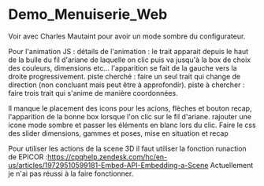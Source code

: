 # Demo_Menuiserie_Web
Voir avec Charles Mautaint pour avoir un mode sombre du configurateur.

Pour l'animation JS : 
    détails de l'animation : le trait apparait depuis le haut de la bulle du fil d'ariane de laquelle on clic puis va jusqu'à la box de choix des couleurs, dimensions etc...
                             l'apparition se fait de la gauche vers la droite progressivement.
    piste cherché : faire un seul trait qui change de direction (non concluant mais peut être à approfondir).
    piste à chercher : faire trois trait qui s'anime de manière coordonnées.


Il manque le placement des icons pour les acions, flèches et bouton recap, l'apparition de la bonne box lorsque l'on clic sur le fil d'ariane.
rajouter une icone mode sombre et passer les éléments en blanc lors du clic. 
Faire le css des slider dimensions, gammes et poses, mise en situation et recap 

Pour utiliser les actions de la scene 3D il faut utiliser la fonction runaction de EPICOR :https://cpqhelp.zendesk.com/hc/en-us/articles/19729510599181-Embed-API-Embedding-a-Scene
Actuellement je n'ai pas réussi à la faire fonctionner.


